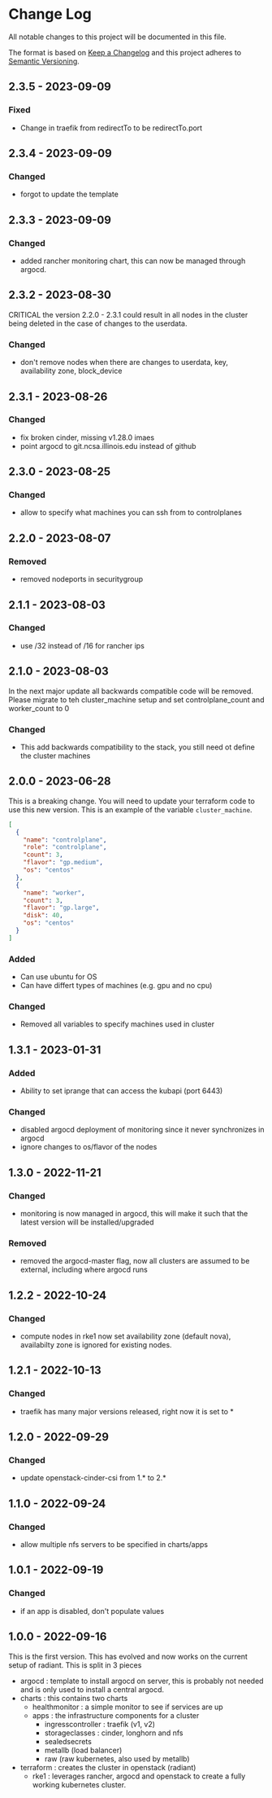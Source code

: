 # Change Log

All notable changes to this project will be documented in this file.

The format is based on [Keep a Changelog](http://keepachangelog.com/) and this project adheres to [Semantic Versioning](http://semver.org/).

## 2.3.5 - 2023-09-09

### Fixed
- Change in traefik from redirectTo to be redirectTo.port

## 2.3.4 - 2023-09-09

### Changed
- forgot to update the template

## 2.3.3 - 2023-09-09

### Changed
- added rancher monitoring chart, this can now be managed through argocd.

## 2.3.2 - 2023-08-30

CRITICAL the version 2.2.0 - 2.3.1 could result in all nodes in the cluster being deleted in the case of changes to the userdata.

### Changed
- don't remove nodes when there are changes to userdata, key, availability zone, block_device

## 2.3.1 - 2023-08-26

### Changed
- fix broken cinder, missing v1.28.0 imaes
- point argocd to git.ncsa.illinois.edu instead of github

## 2.3.0 - 2023-08-25

### Changed
- allow to specify what machines you can ssh from to controlplanes

## 2.2.0 - 2023-08-07

### Removed
- removed nodeports in securitygroup

## 2.1.1 - 2023-08-03

### Changed
- use /32 instead of /16 for rancher ips

## 2.1.0 - 2023-08-03

In the next major update all backwards compatible code will be removed. Please migrate to teh cluster_machine setup and set controlplane_count and worker_count to 0

### Changed

- This add backwards compatibility to the stack, you still need ot define the cluster machines

## 2.0.0 - 2023-06-28

This is a breaking change. You will need to update your terraform code to use this new version. This is an example of the variable `cluster_machine`.

```json
[
  {
    "name": "controlplane",
    "role": "controlplane",
    "count": 3,
    "flavor": "gp.medium",
    "os": "centos"
  },
  {
    "name": "worker",
    "count": 3,
    "flavor": "gp.large",
    "disk": 40,
    "os": "centos"
  }
]
```

### Added

- Can use ubuntu for OS
- Can have differt types of machines (e.g. gpu and no cpu)

### Changed

- Removed all variables to specify machines used in cluster

## 1.3.1 - 2023-01-31

### Added
- Ability to set iprange that can access the kubapi (port 6443)

### Changed
- disabled argocd deployment of monitoring since it never synchronizes in argocd
- ignore changes to os/flavor of the nodes

## 1.3.0 - 2022-11-21

### Changed
- monitoring is now managed in argocd, this will make it such that the latest version will be installed/upgraded

### Removed
- removed the argocd-master flag, now all clusters are assumed to be external, including where argocd runs

## 1.2.2 - 2022-10-24

### Changed
- compute nodes in rke1 now set availability zone (default nova), availabilty zone is ignored for existing nodes.

## 1.2.1 - 2022-10-13

### Changed
- traefik has many major versions released, right now it is set to *

## 1.2.0 - 2022-09-29

### Changed
- update openstack-cinder-csi from 1.* to 2.*

## 1.1.0 - 2022-09-24

### Changed
- allow multiple nfs servers to be specified in charts/apps

## 1.0.1 - 2022-09-19

### Changed
- if an app is disabled, don't populate values

## 1.0.0 - 2022-09-16

This is the first version. This has evolved and now works on the current
setup of radiant. This is split in 3 pieces

- argocd : template to install argocd on server, this is probably not needed and is only used to install a central argocd.
- charts : this contains two charts
  - healthmonitor : a simple monitor to see if services are up
  - apps : the infrastructure components for a cluster
    - ingresscontroller : traefik (v1, v2) 
    - storageclasses : cinder, longhorn and nfs
    - sealedsecrets
    - metallb (load balancer)
    - raw (raw kubernetes, also used by metallb)
- terraform : creates the cluster in openstack (radiant)
  - rke1 : leverages rancher, argocd and openstack to create a fully working kubernetes cluster.
